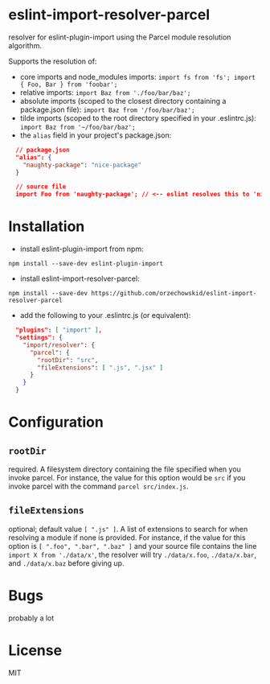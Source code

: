 # eslint-import-resolver-parcel
resolver for eslint-plugin-import using the Parcel module resolution algorithm.

Supports the resolution of:

- core imports and node_modules imports: `import fs from 'fs'; import { Foo, Bar } from 'foobar';`
- relative imports: `import Baz from './foo/bar/baz';`
- absolute imports (scoped to the closest directory containing a package.json file): `import Baz from '/foo/bar/baz';`
- tilde imports (scoped to the root directory specified in your .eslintrc.js): `import Baz from '~/foo/bar/baz';`
- the `alias` field in your project's package.json:
```JSON
  // package.json
  "alias": {
    "naughty-package": "nice-package"
  }

  // source file
  import Foo from 'naughty-package'; // <-- eslint resolves this to 'nice-package'
```

# Installation
- install eslint-plugin-import from npm:

`npm install --save-dev eslint-plugin-import`

- install eslint-import-resolver-parcel:

`npm install --save-dev https://github.com/orzechowskid/eslint-import-resolver-parcel`

- add the following to your .eslintrc.js (or equivalent):

```JSON
  "plugins": [ "import" ],
  "settings": {
    "import/resolver": {
      "parcel": {
        "rootDir": "src",
        "fileExtensions": [ ".js", ".jsx" ]
      }
    }
  }
```

# Configuration
## `rootDir`
required.  A filesystem directory containing the file specified when you invoke parcel.  For instance, the value for this option would be `src` if you invoke parcel with the command `parcel src/index.js`.

## `fileExtensions`
optional; default value `[ ".js" ]`.  A list of extensions to search for when resolving a module if none is provided.  For instance, if the value for this option is `[ ".foo", ".bar", ".baz" ]` and your source file contains the line `import X from './data/x'`, the resolver will try `./data/x.foo`, `./data/x.bar`, and `./data/x.baz` before giving up.

# Bugs
probably a lot

# License
MIT
